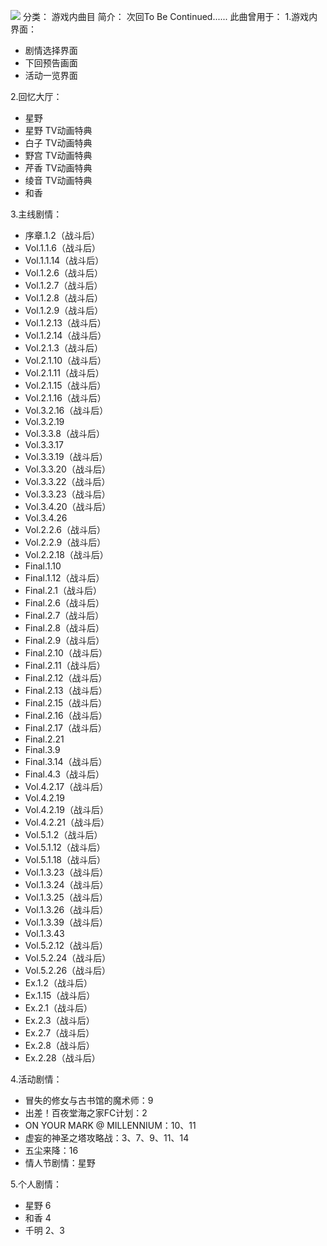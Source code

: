 ![](//static.kivo.wiki/images/music/cover/s9k54UDDsbyoj1LMEN1lAzU5erqHbDlU.png)
分类： 游戏内曲目
简介：
次回To Be Continued......
此曲曾用于：
1.游戏内界面：
 - 剧情选择界面
 - 下回预告画面
 - 活动一览界面

2.回忆大厅：
 - 星野
 - 星野 TV动画特典
 - 白子 TV动画特典
 - 野宫 TV动画特典
 - 芹香 TV动画特典
 - 绫音 TV动画特典
 - 和香

3.主线剧情：
 - 序章.1.2（战斗后）
 - Vol.1.1.6（战斗后）
 - Vol.1.1.14（战斗后）
 - Vol.1.2.6（战斗后）
 - Vol.1.2.7（战斗后）
 - Vol.1.2.8（战斗后）
 - Vol.1.2.9（战斗后）
 - Vol.1.2.13（战斗后）
 - Vol.1.2.14（战斗后）
 - Vol.2.1.3（战斗后）
 - Vol.2.1.10（战斗后）
 - Vol.2.1.11（战斗后）
 - Vol.2.1.15（战斗后）
 - Vol.2.1.16（战斗后）
 - Vol.3.2.16（战斗后）
 - Vol.3.2.19
 - Vol.3.3.8（战斗后）
 - Vol.3.3.17
 - Vol.3.3.19（战斗后）
 - Vol.3.3.20（战斗后）
 - Vol.3.3.22（战斗后）
 - Vol.3.3.23（战斗后）
 - Vol.3.4.20（战斗后）
 - Vol.3.4.26
 - Vol.2.2.6（战斗后）
 - Vol.2.2.9（战斗后）
 - Vol.2.2.18（战斗后）
 - Final.1.10
 - Final.1.12（战斗后）
 - Final.2.1（战斗后）
 - Final.2.6（战斗后）
 - Final.2.7（战斗后）
 - Final.2.8（战斗后）
 - Final.2.9（战斗后）
 - Final.2.10（战斗后）
 - Final.2.11（战斗后）
 - Final.2.12（战斗后）
 - Final.2.13（战斗后）
 - Final.2.15（战斗后）
 - Final.2.16（战斗后）
 - Final.2.17（战斗后）
 - Final.2.21
 - Final.3.9
 - Final.3.14（战斗后）
 - Final.4.3（战斗后）
 - Vol.4.2.17（战斗后）
 - Vol.4.2.19
 - Vol.4.2.19（战斗后）
 - Vol.4.2.21（战斗后）
 - Vol.5.1.2（战斗后）
 - Vol.5.1.12（战斗后）
 - Vol.5.1.18（战斗后）
 - Vol.1.3.23（战斗后）
 - Vol.1.3.24（战斗后）
 - Vol.1.3.25（战斗后）
 - Vol.1.3.26（战斗后）
 - Vol.1.3.39（战斗后）
 - Vol.1.3.43
 - Vol.5.2.12（战斗后）
 - Vol.5.2.24（战斗后）
 - Vol.5.2.26（战斗后）
 - Ex.1.2（战斗后）
 - Ex.1.15（战斗后）
 - Ex.2.1（战斗后）
 - Ex.2.3（战斗后）
 - Ex.2.7（战斗后）
 - Ex.2.8（战斗后）
 - Ex.2.28（战斗后）

4.活动剧情：
 - 冒失的修女与古书馆的魔术师：9
 - 出差！百夜堂海之家FC计划：2
 - ON YOUR MARK @ MILLENNIUM：10、11
 - 虚妄的神圣之塔攻略战：3、7、9、11、14
 - 五尘来降：16
 - 情人节剧情：星野

5.个人剧情：
 - 星野 6
 - 和香 4
 - 千明 2、3

